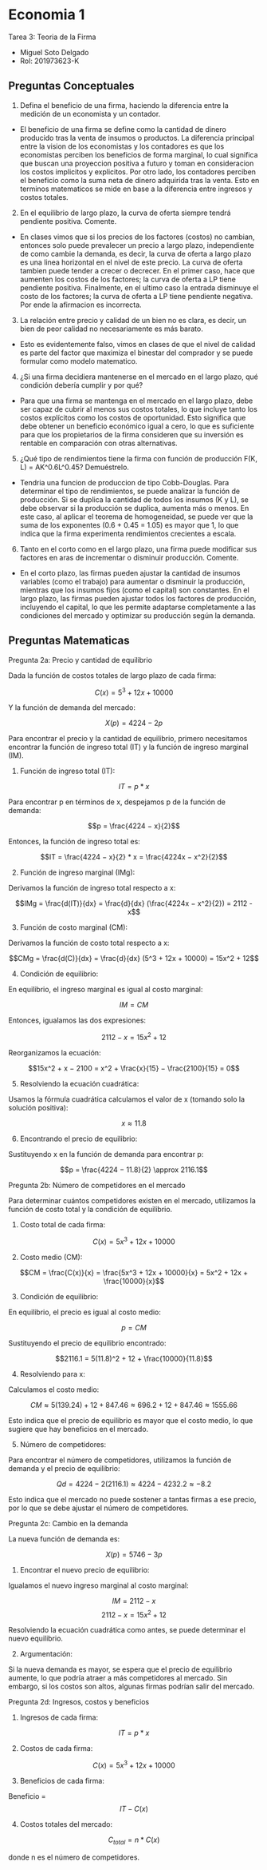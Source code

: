 # Economia 1
Tarea 3: Teoria de la Firma

* Miguel Soto Delgado
* Rol: 201973623-K

## Preguntas Conceptuales
1. Defina el beneficio de una firma, haciendo la diferencia entre la medición de un economista y un contador.

- El beneficio de una firma se define como la cantidad de dinero producido tras la venta de insumos o productos.
La diferencia principal entre la vision de los economistas y los contadores es que los economistas perciben
los beneficios de forma marginal, lo cual significa que buscan una proyeccion positiva a futuro y toman en
consideracion los costos implicitos y explicitos. Por otro lado, los contadores perciben el beneficio como 
la suma neta de dinero adquirida tras la venta. Esto en terminos matematicos se mide en base a la diferencia 
entre ingresos y costos totales.

2. En el equilibrio de largo plazo, la curva de oferta siempre tendrá pendiente positiva. Comente.

- En clases vimos que si los precios de los factores (costos) no cambian, entonces solo puede prevalecer un precio 
a largo plazo, independiente de como cambie la demanda, es decir, la curva de oferta a largo plazo es una linea 
horizontal en el nivel de este precio. La curva de oferta tambien puede tender a crecer o decrecer. En el primer 
caso, hace que aumenten los costos de los factores; la curva de oferta a LP tiene pendiente positiva. Finalmente, 
en el ultimo caso la entrada disminuye el costo de los factores; la curva de oferta a LP tiene pendiente negativa. 
Por ende la afirmacion es incorrecta.

3. La relación entre precio y calidad de un bien no es clara, es decir, un bien de peor calidad no necesariamente 
es más barato.

- Esto es evidentemente falso, vimos en clases de que el nivel de calidad es parte del factor que maximiza
el binestar del comprador y se puede formular como modelo matematico.

4. ¿Si una firma decidiera mantenerse en el mercado en el largo plazo, qué condición debería cumplir y por qué?

- Para que una firma se mantenga en el mercado en el largo plazo, debe ser capaz de cubrir al menos sus costos 
totales, lo que incluye tanto los costos explícitos como los costos de oportunidad. Esto significa que debe obtener 
un beneficio económico igual a cero, lo que es suficiente para que los propietarios de la firma consideren que su 
inversión es rentable en comparación con otras alternativas.

5. ¿Qué tipo de rendimientos tiene la firma con función de producción F(K, L) = AK^0.6L^0.45? Demuéstrelo.

- Tendria una funcion de produccion de tipo Cobb-Douglas. Para determinar el tipo de rendimientos, se puede analizar 
la función de producción. Si se duplica la cantidad de todos los insumos (K y L), se debe observar si la producción 
se duplica, aumenta más o menos. En este caso, al aplicar el teorema de homogeneidad, se puede ver que la suma de los 
exponentes (0.6 + 0.45 = 1.05) es mayor que 1, lo que indica que la firma experimenta rendimientos crecientes a escala.

6. Tanto en el corto como en el largo plazo, una firma puede modificar sus factores en aras de incrementar o 
disminuir producción. Comente.

- En el corto plazo, las firmas pueden ajustar la cantidad de insumos variables (como el trabajo) para aumentar 
o disminuir la producción, mientras que los insumos fijos (como el capital) son constantes. En el largo plazo, 
las firmas pueden ajustar todos los factores de producción, incluyendo el capital, lo que les permite adaptarse 
completamente a las condiciones del mercado y optimizar su producción según la demanda.

## Preguntas Matematicas

Pregunta 2a: Precio y cantidad de equilibrio

Dada la función de costos totales de largo plazo de cada firma:

$$C(x) = 5^3 + 12x + 10000$$

Y la función de demanda del mercado:

$$X(p) = 4224 − 2p$$

Para encontrar el precio y la cantidad de equilibrio, primero necesitamos encontrar la función de ingreso total (IT) y la 
función de ingreso marginal (IM).

1. Función de ingreso total (IT):

$$IT = p * x$$

Para encontrar p en términos de x, despejamos p de la función de demanda:

$$p = \frac{4224 − x}{2}$$

Entonces, la función de ingreso total es:

$$IT = \frac{4224 − x}{2} * x = \frac{4224x − x^2}{2}$$

2. Función de ingreso marginal (IMg):

Derivamos la función de ingreso total respecto a x:

$$IMg = \frac{d(IT)}{dx} = \frac{d}{dx} (\frac{4224x − x^2}{2}) = 2112 - x$$

3. Función de costo marginal (CM):

Derivamos la función de costo total respecto a x:

$$CMg = \frac{d(C)}{dx} = \frac{d}{dx} (5^3 + 12x + 10000) = 15x^2 + 12$$

4. Condición de equilibrio:

En equilibrio, el ingreso marginal es igual al costo marginal:

$$IM = CM$$

Entonces, igualamos las dos expresiones:

$$2112 − x = 15x^2 + 12$$

Reorganizamos la ecuación:

$$15x^2 + x − 2100 = x^2 + \frac{x}{15} − \frac{2100}{15} = 0$$

5. Resolviendo la ecuación cuadrática:

Usamos la fórmula cuadrática calculamos el valor de x (tomando solo la solución positiva):

$$x \approx 11.8$$

6. Encontrando el precio de equilibrio:

Sustituyendo x en la función de demanda para encontrar p:

$$p = \frac{4224 − 11.8}{2} \approx 2116.1$$

Pregunta 2b: Número de competidores en el mercado

Para determinar cuántos competidores existen en el mercado, utilizamos la función de costo total y la condición de equilibrio.

1. Costo total de cada firma:

$$C(x) = 5x^3 + 12x + 10000$$

2. Costo medio (CM):

$$CM = \frac{C(x)}{x} = \frac{5x^3 + 12x + 10000}{x} = 5x^2 + 12x + \frac{10000}{x}$$

3. Condición de equilibrio:

En equilibrio, el precio es igual al costo medio:

$$p = CM$$

Sustituyendo el precio de equilibrio encontrado:

$$2116.1 = 5(11.8)^2 + 12 + \frac{10000}{11.8}$$

4. Resolviendo para x:

Calculamos el costo medio:

$$CM \approx 5(139.24) + 12 + 847.46 \approx 696.2 + 12 + 847.46 \approx 1555.66$$

Esto indica que el precio de equilibrio es mayor que el costo medio, lo que sugiere que hay beneficios en el mercado.

5. Número de competidores:

Para encontrar el número de competidores, utilizamos la función de demanda y el precio de equilibrio:

$$Qd = 4224 − 2(2116.1) \approx 4224 − 4232.2 \approx −8.2$$

Esto indica que el mercado no puede sostener a tantas firmas a ese precio, por lo que se debe ajustar el número de competidores.

Pregunta 2c: Cambio en la demanda

La nueva función de demanda es:

$$X(p) = 5746 − 3p$$

1. Encontrar el nuevo precio de equilibrio:

Igualamos el nuevo ingreso marginal al costo marginal:

$$IM = 2112 − x$$
$$2112 − x = 15x^2 + 12$$

Resolviendo la ecuación cuadrática como antes, se puede determinar el nuevo equilibrio.

2. Argumentación:

Si la nueva demanda es mayor, se espera que el precio de equilibrio aumente, lo que podría atraer a más competidores al mercado. 
Sin embargo, si los costos son altos, algunas firmas podrían salir del mercado.

Pregunta 2d: Ingresos, costos y beneficios

1. Ingresos de cada firma:

$$IT = p*x$$

2. Costos de cada firma:

$$C(x) = 5x^3 + 12x + 10000$$

3. Beneficios de cada firma:

Beneficio = $$IT − C(x)$$

4. Costos totales del mercado:

$$C_{total} = n*C(x)$$

donde n es el número de competidores.
